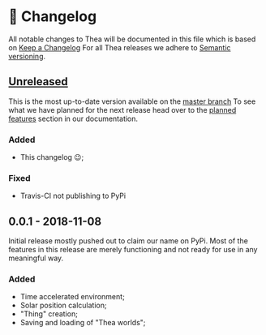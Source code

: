 # 📜 Changelog
All notable changes to Thea will be documented in this file which is 
based on [Keep a Changelog](https://keepachangelog.com/en/1.0.0/)
For all Thea releases we adhere to 
[Semantic versioning](https://semver.org/spec/v2.0.0.html).

## [Unreleased]

This is the most up-to-date version available on the [master branch]()
To see what we have planned for the next release head over to the
[planned features]() section in our documentation.

### Added

-   This changelog 😉;

### Fixed

-   Travis-CI not publishing to PyPi

## 0.0.1 - 2018-11-08

Initial release mostly pushed out to claim our name on PyPi. Most of the 
features in this release are merely functioning and not ready for use in 
any meaningful way.

### Added

-   Time accelerated environment;
-   Solar position calculation;
-   "Thing" creation;
-   Saving and loading of "Thea worlds";

[Unreleased]: https://github.com/mikevansighem/thea/compare/v0.0.1...HEAD
